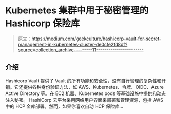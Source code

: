 # Kubernetes 集群中用于秘密管理的 Hashicorp 保险库

> 原文：<https://medium.com/geekculture/hashicorp-vault-for-secret-management-in-kubernetes-cluster-de0cfe2fd8df?source=collection_archive---------11----------------------->

## 介绍

Hashicorp Vault 提供了 Vault 的所有功能和安全性，没有自行管理的复杂性和开销。它还提供各种身份验证方法，如 AWS、Kubernetes、令牌、OIDC、Azure Active Directory 等。在 EC2 机器、Kubernetes pods 等基础设施中提供和动态注入秘密。
HashiCorp 云平台采用网络用户界面来部署和管理资源，包括 AWS 中的 HCP 金库部署。然而，如果你喜欢自动 HCP 保险库…